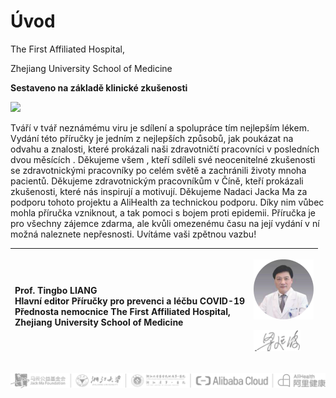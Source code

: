 # Úvod

The First Affiliated Hospital,

Zhejiang University School of Medicine

**Sestaveno na základě klinické zkušenosti**

![](img/image23.png)

Tváří v tvář neznámému viru je sdílení a spolupráce tím nejlepším lékem. Vydání této příručky je jedním z nejlepších způsobů, jak poukázat na odvahu a znalosti, které prokázali naši zdravotničtí pracovníci v posledních dvou měsících . Děkujeme všem , kteří sdíleli své neocenitelné zkušenosti se zdravotnickými pracovníky po celém světě a zachránili životy mnoha pacientů. Děkujeme zdravotnickým pracovníkům v Číně, kteří prokázali zkušenosti, které nás inspirují a motivují. Děkujeme Nadaci Jacka Ma za podporu tohoto projektu a AliHealth za technickou podporu. Díky nim vůbec mohla příručka vzniknout, a tak pomoci s bojem proti epidemii. Příručka je pro všechny zájemce zdarma, ale kvůli omezenému času na její vydání v ní možná naleznete nepřesnosti. Uvítáme vaši zpětnou vazbu!

<table border="0">
  <thead>
    <tr>
      <th style="text-align:left"><b>Prof. Tingbo LIANG</b>
        <br />Hlavn&#xED; editor P&#x159;&#xED;ru&#x10D;ky pro prevenci a l&#xE9;&#x10D;bu
        COVID-19
        <br />P&#x159;ednosta nemocnice The First Affiliated Hospital,
        <br />Zhejiang University School of Medicine</th>
      <th style="text-align:left">
        <p>
          <img src="img/image3.png" alt/>
        </p>
        <p>
          <img src="img/image4.png" alt/>
        </p>
      </th>
    </tr>
  </thead>
  <tbody></tbody>
</table>

![](img/image2.png)